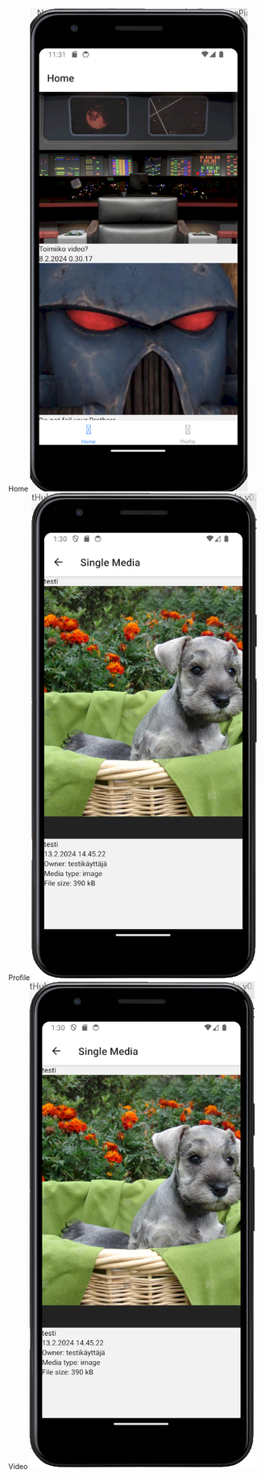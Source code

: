 Home
![Home](screenshots/2-navigation-a.png)
Profile
![Profile](screenshots/2-navigation-b.png)
Video
![SingleMedia](screenshots/2-navigation-b.png)
